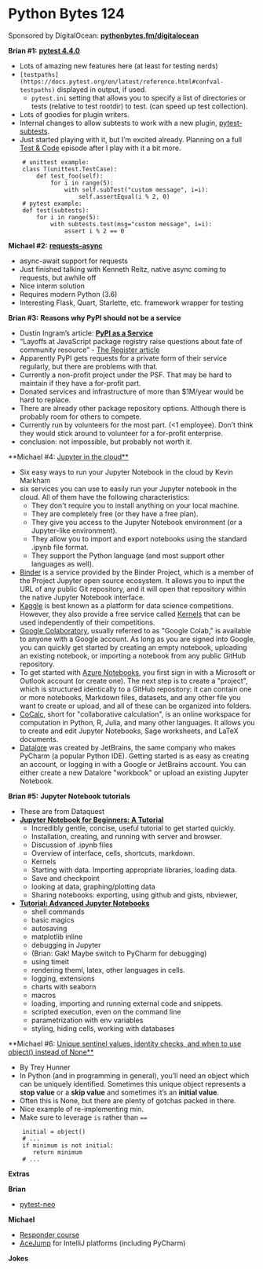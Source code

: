# Python Bytes 124
Sponsored by DigitalOcean: **[pythonbytes.fm/digitalocean](https://pythonbytes.fm/digitalocean)**

**Brian #1:** [**pytest 4.4.0**](https://docs.pytest.org/en/latest/changelog.html#pytest-4-4-0-2019-03-29) 

- Lots of amazing new features here (at least for testing nerds)
- `[testpaths](https://docs.pytest.org/en/latest/reference.html#confval-testpaths)` displayed in output, if used.
	- `pytest.ini` setting that allows you to specify a list of directories or tests (relative to test rootdir) to test. (can speed up test collection).
- Lots of goodies for plugin writers.
- Internal changes to allow subtests to work with a new plugin, [pytest-subtests](https://github.com/pytest-dev/pytest-subtests).
- Just started playing with it, but I’m excited already. Planning on a full [Test & Code](https://testandcode.com/) episode after I play with it a bit more.

```
    # unittest example:
    class T(unittest.TestCase):
        def test_foo(self):
            for i in range(5):
                with self.subTest("custom message", i=i):
                    self.assertEqual(i % 2, 0)
    # pytest example:
    def test(subtests):
        for i in range(5):
            with subtests.test(msg="custom message", i=i):
                assert i % 2 == 0
```

**Michael #2:** [**requests-async**](https://github.com/encode/requests-async)

- async-await support for requests
- Just finished talking with Kenneth Reitz, native async coming to requests, but awhile off
- Nice interm solution
- Requires modern Python (3.6)
- Interesting Flask, Quart, Starlette, etc. framework wrapper for testing

**Brian #3:** **Reasons why PyPI should not be a service**

- Dustin Ingram’s article: [**PyPI as a Service**](https://dustingram.com/articles/2019/04/02/pypi-as-a-service/)
- “Layoffs at JavaScript package registry raise questions about fate of community resource” - [The Register article](https://www.theregister.co.uk/2019/04/01/npm_layoff_staff/)
- Apparently PyPI gets requests for a private form of their service regularly, but there are problems with that.
- Currently a non-profit project under the PSF. That may be hard to maintain if they have a for-profit part.
- Donated services and infrastructure of more than $1M/year would be hard to replace.
- There are already other package repository options. Although there is probably room for others to compete.
- Currently run by volunteers for the most part. (<1 employee). Don’t think they would stick around to volunteer for a for-profit enterprise.
- conclusion: not impossible, but probably not worth it.

**Michael #4: [Jupyter in the cloud**](https://www.dataschool.io/cloud-services-for-jupyter-notebook/)

- Six easy ways to run your Jupyter Notebook in the cloud by Kevin Markham
- six services you can use to easily run your Jupyter notebook in the cloud. All of them have the following characteristics:
	- They don't require you to install anything on your local machine.
	- They are completely free (or they have a free plan).
	- They give you access to the Jupyter Notebook environment (or a Jupyter-like environment).
	- They allow you to import and export notebooks using the standard .ipynb file format.
	- They support the Python language (and most support other languages as well).
- [Binder](https://mybinder.org/) is a service provided by the Binder Project, which is a member of the Project Jupyter open source ecosystem. It allows you to input the URL of any public Git repository, and it will open that repository within the native Jupyter Notebook interface.
- [Kaggle](https://www.kaggle.com/) is best known as a platform for data science competitions. However, they also provide a free service called [Kernels](https://www.kaggle.com/kernels) that can be used independently of their competitions.
- [Google Colaboratory](https://colab.research.google.com/), usually referred to as "Google Colab," is available to anyone with a Google account. As long as you are signed into Google, you can quickly get started by creating an empty notebook, uploading an existing notebook, or importing a notebook from any public GitHub repository.
- To get started with [Azure Notebooks](https://notebooks.azure.com/), you first sign in with a Microsoft or Outlook account (or create one). The next step is to create a "project", which is structured identically to a GitHub repository: it can contain one or more notebooks, Markdown files, datasets, and any other file you want to create or upload, and all of these can be organized into folders.
- [CoCalc](https://cocalc.com/), short for "collaborative calculation", is an online workspace for computation in Python, R, Julia, and many other languages. It allows you to create and edit Jupyter Notebooks, Sage worksheets, and LaTeX documents.
- [Datalore](https://datalore.io/) was created by JetBrains, the same company who makes PyCharm (a popular Python IDE). Getting started is as easy as creating an account, or logging in with a Google or JetBrains account. You can either create a new Datalore "workbook" or upload an existing Jupyter Notebook.

**Brian #5:** **Jupyter Notebook tutorials**

- These are from Dataquest
- [**Jupyter Notebook for Beginners: A Tutorial**](https://www.dataquest.io/blog/jupyter-notebook-tutorial/)
	- Incredibly gentle, concise, useful tutorial to get started quickly.
	- Installation, creating, and running with server and browser.
	- Discussion of .ipynb files
	- Overview of interface, cells, shortcuts, markdown.
	- Kernels
	- Starting with data. Importing appropriate libraries, loading data.
	- Save and checkpoint
	- looking at data, graphing/plotting data
	- Sharing notebooks: exporting, using github and gists, nbviewer, 
- [**Tutorial: Advanced Jupyter Notebooks**](https://www.dataquest.io/blog/advanced-jupyter-notebooks-tutorial/)
	- shell commands
	- basic magics
	- autosaving
	- matplotlib inline
	- debugging in Jupyter 
	- (Brian: Gak! Maybe switch to PyCharm for debugging)
	- using timeit
	- rendering theml, latex, other languages in cells.
	- logging, extensions
	- charts with seaborn
	- macros
	- loading, importing and running external code and snippets.
	- scripted execution, even on the command line
	- parametrization with env variables
	- styling, hiding cells, working with databases


**Michael #6: [Unique sentinel values, identity checks, and when to use object() instead of None**](https://treyhunner.com/2019/03/unique-and-sentinel-values-in-python/)

- By Trey Hunner
- In Python (and in programming in general), you’ll need an object which can be uniquely identified. Sometimes this unique object represents a **stop value** or a **skip value** and sometimes it’s an **initial value**.
- Often this is None, but there are plenty of gotchas packed in there.
- Nice example of re-implementing min.
- Make sure to leverage `is` rather than `==`

```
    initial = object()
    # ...
    if minimum is not initial:
       return minimum
    # ...
```

**Extras**

**Brian**

- [pytest-neo](https://pypi.org/project/pytest-neo/)

**Michael**

- [Responder course](https://training.talkpython.fm/courses/explore_responder/responder-web-framework-mini-course)
- [AceJump](https://github.com/acejump/AceJump) for IntelliJ platforms (including PyCharm)

**Jokes**


